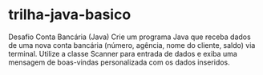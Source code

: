 # trilha-java-basico
Desafio Conta Bancária (Java) Crie um programa Java que receba dados de uma nova conta bancária (número, agência, nome do cliente, saldo) via terminal. Utilize a classe Scanner para entrada de dados e exiba uma mensagem de boas-vindas personalizada com os dados inseridos.
